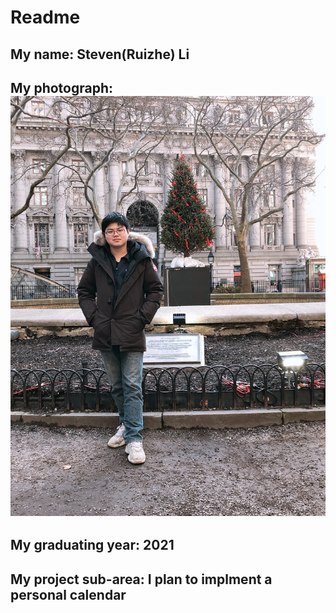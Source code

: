 # Readme

## My name: Steven(Ruizhe) Li 
## My photograph: ![me](my_photo.JPG)  
## My graduating year: 2021  
## My project sub-area: I plan to implment a personal calendar  
